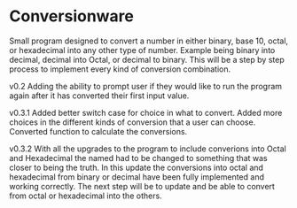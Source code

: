 Conversionware
============================

Small program designed to convert a number in either binary, base 10, octal, or hexadecimal into any other type of number.
Example being binary into decimal, decimal into Octal, or decimal to binary. This will be a step by step process to implement every kind of conversion combination.

v0.2 Adding the ability to prompt user if they would like to run the program again after it has converted 
their first input value.

v0.3.1 Added better switch case for choice in what to convert. Added more choices in the different kinds of conversion that a user can choose. Converted function to calculate the conversions.

v0.3.2 With all the upgrades to the program to include converions into Octal and Hexadecimal the named had to be changed to something that was closer to being the truth. In this update the conversions into octal and hexadecimal from binary or decimal have been fully implemented and working correctly. The next step will be to update and be able to convert from octal or hexadecimal into the others.
